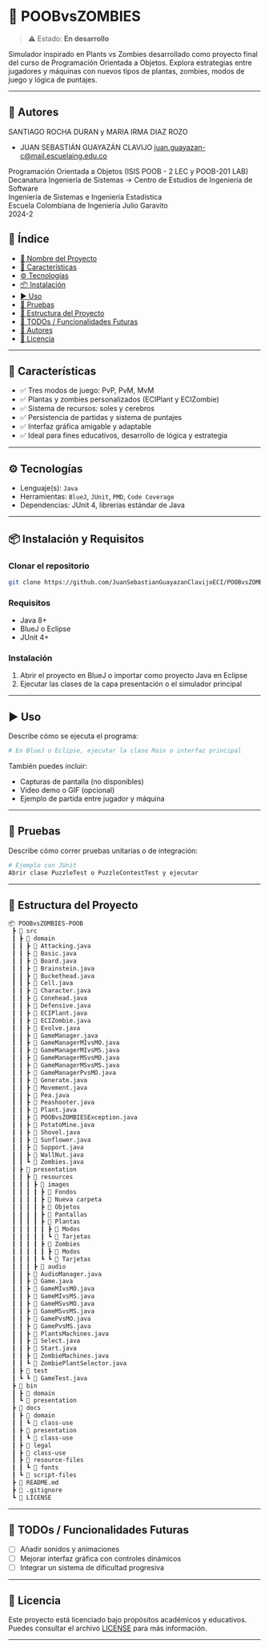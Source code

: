 # 📌 POOBvsZOMBIES

> ⚠️ Estado: **En desarrollo**

Simulador inspirado en Plants vs Zombies desarrollado como proyecto final del curso de Programación Orientada a Objetos. Explora estrategias entre jugadores y máquinas con nuevos tipos de plantas, zombies, modos de juego y lógica de puntajes.

---

## 👥 Autores

SANTIAGO ROCHA DURAN y MARIA IRMA DIAZ ROZO
- JUAN SEBASTIÁN GUAYAZÁN CLAVIJO <juan.guayazan-c@mail.escuelaing.edu.co>

Programación Orientada a Objetos (ISIS POOB - 2 LEC y POOB-201 LAB)   
Decanatura Ingeniería de Sistemas → Centro de Estudios de Ingeniería de Software    
Ingeniería de Sistemas e Ingeniería Estadística    
Escuela Colombiana de Ingeniería Julio Garavito    
2024-2

## 🧠 Índice

- [📌 Nombre del Proyecto](#-poobvszombies)
- [🚀 Características](#-características)
- [⚙️ Tecnologías](#️-tecnologías)
- [📦 Instalación](#-instalación-y-requisitos)
- [▶️ Uso](#️-uso)
- [🧪 Pruebas](#-pruebas)
- [📁 Estructura del Proyecto](#-estructura-del-proyecto)
- [📌 TODOs / Funcionalidades Futuras](#-todos--funcionalidades-futuras)
- [👥 Autores](#-autores)
- [📄 Licencia](#-licencia)

---

## 🚀 Características

- ✅ Tres modos de juego: PvP, PvM, MvM
- ✅ Plantas y zombies personalizados (ECIPlant y ECIZombie)
- ✅ Sistema de recursos: soles y cerebros
- ✅ Persistencia de partidas y sistema de puntajes
- ✅ Interfaz gráfica amigable y adaptable
- ✅ Ideal para fines educativos, desarrollo de lógica y estrategia

---

## ⚙️ Tecnologías

- Lenguaje(s): `Java`
- Herramientas: `BlueJ`, `JUnit`, `PMD`, `Code Coverage`
- Dependencias: JUnit 4, librerías estándar de Java

---

## 📦 Instalación y Requisitos

### Clonar el repositorio
```bash
git clone https://github.com/JuanSebastianGuayazanClavijoECI/POOBvsZOMBIES-POOB.git
```

### Requisitos

* Java 8+
* BlueJ o Eclipse
* JUnit 4+

### Instalación

1. Abrir el proyecto en BlueJ o importar como proyecto Java en Eclipse
2. Ejecutar las clases de la capa presentación o el simulador principal

---

## ▶️ Uso

Describe cómo se ejecuta el programa:

```bash
# En BlueJ o Eclipse, ejecutar la clase Main o interfaz principal
```

También puedes incluir:

* Capturas de pantalla (no disponibles)
* Video demo o GIF (opcional)
* Ejemplo de partida entre jugador y máquina

---

## 🧪 Pruebas

Describe cómo correr pruebas unitarias o de integración:

```bash
# Ejemplo con JUnit
Abrir clase PuzzleTest o PuzzleContestTest y ejecutar
```

---

## 📁 Estructura del Proyecto

```bash
📦 POOBvsZOMBIES-POOB
 ┣ 📂 src
 ┃ ┣ 📂 domain
 ┃ ┃ ┣ 📜 Attacking.java
 ┃ ┃ ┣ 📜 Basic.java
 ┃ ┃ ┣ 📜 Board.java
 ┃ ┃ ┣ 📜 Brainstein.java
 ┃ ┃ ┣ 📜 Buckethead.java
 ┃ ┃ ┣ 📜 Cell.java
 ┃ ┃ ┣ 📜 Character.java
 ┃ ┃ ┣ 📜 Conehead.java
 ┃ ┃ ┣ 📜 Defensive.java
 ┃ ┃ ┣ 📜 ECIPlant.java
 ┃ ┃ ┣ 📜 ECIZombie.java
 ┃ ┃ ┣ 📜 Evolve.java
 ┃ ┃ ┣ 📜 GameManager.java
 ┃ ┃ ┣ 📜 GameManagerMIvsMO.java
 ┃ ┃ ┣ 📜 GameManagerMIvsMS.java
 ┃ ┃ ┣ 📜 GameManagerMSvsMO.java
 ┃ ┃ ┣ 📜 GameManagerMSvsMS.java
 ┃ ┃ ┣ 📜 GameManagerPvsMO.java
 ┃ ┃ ┣ 📜 Generate.java
 ┃ ┃ ┣ 📜 Movement.java
 ┃ ┃ ┣ 📜 Pea.java
 ┃ ┃ ┣ 📜 Peashooter.java
 ┃ ┃ ┣ 📜 Plant.java
 ┃ ┃ ┣ 📜 POOBvsZOMBIESException.java
 ┃ ┃ ┣ 📜 PotatoMine.java
 ┃ ┃ ┣ 📜 Shovel.java
 ┃ ┃ ┣ 📜 Sunflower.java
 ┃ ┃ ┣ 📜 Support.java
 ┃ ┃ ┣ 📜 WallNut.java
 ┃ ┃ ┗ 📜 Zombies.java
 ┃ ┣ 📂 presentation
 ┃ ┃ ┣ 📂 resources
 ┃ ┃ ┃ ┣ 📂 images
 ┃ ┃ ┃ ┃ ┣ 📂 Fondos
 ┃ ┃ ┃ ┃ ┣ 📂 Nueva carpeta
 ┃ ┃ ┃ ┃ ┣ 📂 Objetos
 ┃ ┃ ┃ ┃ ┣ 📂 Pantallas
 ┃ ┃ ┃ ┃ ┣ 📂 Plantas 
 ┃ ┃ ┃ ┃ ┃ ┣ 📂 Modos
 ┃ ┃ ┃ ┃ ┃ ┗ 📂 Tarjetas
 ┃ ┃ ┃ ┃ ┣ 📂 Zombies
 ┃ ┃ ┃ ┃ ┃ ┣ 📂 Modos
 ┃ ┃ ┃ ┃ ┗ ┗ 📂 Tarjetas
 ┃ ┃ ┃ ┣ 📂 audio
 ┃ ┃ ┣ 📜 AudioManager.java
 ┃ ┃ ┣ 📜 Game.java
 ┃ ┃ ┣ 📜 GameMIvsMO.java
 ┃ ┃ ┣ 📜 GameMIvsMS.java
 ┃ ┃ ┣ 📜 GameMSvsMO.java
 ┃ ┃ ┣ 📜 GameMSvsMS.java
 ┃ ┃ ┣ 📜 GamePvsMO.java
 ┃ ┃ ┣ 📜 GamePvsMS.java
 ┃ ┃ ┣ 📜 PlantsMachines.java
 ┃ ┃ ┣ 📜 Select.java
 ┃ ┃ ┣ 📜 Start.java
 ┃ ┃ ┣ 📜 ZombieMachines.java
 ┃ ┃ ┗ 📜 ZombiePlantSelector.java          
 ┃ ┣ 📂 test
 ┃ ┗ ┗ 📜 GameTest.java
 ┣ 📂 bin
 ┃ ┣ 📂 domain
 ┃ ┗ 📂 presentation
 ┣ 📂 docs
 ┃ ┣ 📂 domain
 ┃ ┃ ┗ 📂 class-use
 ┃ ┣ 📂 presentation
 ┃ ┃ ┗ 📂 class-use
 ┃ ┣ 📂 legal
 ┃ ┣ 📂 class-use
 ┃ ┣ 📂 resource-files
 ┃ ┃ ┗ 📂 fonts
 ┃ ┗ 📂 script-files
 ┣ 📜 README.md
 ┣ 📜 .gitignore
 ┗ 📜 LICENSE
```

---

## 📌 TODOs / Funcionalidades Futuras

* [ ] Añadir sonidos y animaciones
* [ ] Mejorar interfaz gráfica con controles dinámicos
* [ ] Integrar un sistema de dificultad progresiva

---

## 📄 Licencia

Este proyecto está licenciado bajo propósitos académicos y educativos. Puedes consultar el archivo [LICENSE](./LICENSE) para más información.

---

